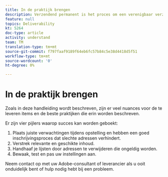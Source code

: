 ```yaml
---
title: In de praktijk brengen
description: Verzendend permanent is het proces om een verenigbaar verzendend volume en strategie te vestigen om ISP reputatie te handhaven.
feature: null
topics: Deliverability
kt: 5264
doc-type: article
activity: understand
team: TM
translation-type: tm+mt
source-git-commit: f797faaf9189f64eb6fc57b84c5e38d4418d5f51
workflow-type: tm+mt
source-wordcount: '0'
ht-degree: 0%

---
```



# In de praktijk brengen

Zoals in deze handleiding wordt beschreven, zijn er veel nuances voor de te leveren items en de beste praktijken die erin worden beschreven.

Er zijn vier pijlers waarop succes kan worden geboekt:

1. Plaats juiste verwachtingen tijdens opstelling en hebben een goed inschrijvingsproces dat slechte adressen verhindert.
2. Verstrek relevante en geschikte inhoud.
3. Handhaaf je lijsten door adressen te verwijderen die ongeldig worden.
4. Bewaak, test en pas uw instellingen aan.

Neem contact op met uw Adobe-consultant of leverancier als u ooit onduidelijk bent of hulp nodig hebt bij een probleem.
